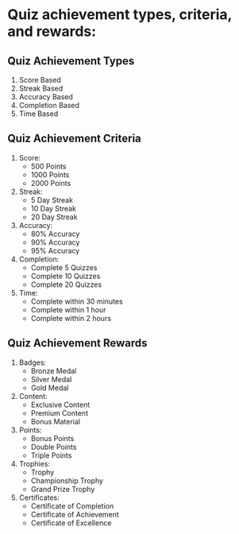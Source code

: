 # Quiz achievement types, criteria, and rewards:

## Quiz Achievement Types

1. Score Based
2. Streak Based
3. Accuracy Based
4. Completion Based
5. Time Based

## Quiz Achievement Criteria

1. Score:
    - 500 Points
    - 1000 Points
    - 2000 Points
2. Streak:
    - 5 Day Streak
    - 10 Day Streak
    - 20 Day Streak
3. Accuracy:
    - 80% Accuracy
    - 90% Accuracy
    - 95% Accuracy
4. Completion:
    - Complete 5 Quizzes
    - Complete 10 Quizzes
    - Complete 20 Quizzes
5. Time:
    - Complete within 30 minutes
    - Complete within 1 hour
    - Complete within 2 hours

## Quiz Achievement Rewards

1. Badges:
    - Bronze Medal
    - Silver Medal
    - Gold Medal
2. Content:
    - Exclusive Content
    - Premium Content
    - Bonus Material
3. Points:
    - Bonus Points
    - Double Points
    - Triple Points
4. Trophies:
    - Trophy
    - Championship Trophy
    - Grand Prize Trophy
5. Certificates:
    - Certificate of Completion
    - Certificate of Achievement
    - Certificate of Excellence

